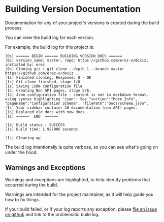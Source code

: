 Building Version Documentation
==============================

Documentation for any of your project's versions is created during the build process. 

You can view the build log for each version.

For example, the build log for this project is:

```
[0s] ====== BEGIN ====== BUILDING VERSION DOCS ======
[0s] version_name: master, repo: https://github.com/erez-o/doxiz, initiated by: erez
[0s] Cloning git : git clone --depth 1 --branch master https://github.com/erez-o/doxiz .
[1s] Finished cloning, Response: 0 - OK
[1s] Git clone finished, stage 1/6
[1s] Saving JSON configuration file
[1s] Creating Non API pages, stage 5/6.
[1s] Json configuration file - content is not in markdown format. using syntax highlighting "json". See "section":"More Info", "pageName":"Configuration Schema", "filePath":"Docs/schema.json".
[1s] Your sidebar contains 10 documentation (non API) pages.
[1s] Replaced old docs with new docs.
[1s] ======  END  ====== 

[1s] Build status : SUCCESS
[1s] Build time: 1.927906 seconds

[1s] Cleaning up
```

The build log intentionally is quite verbose, so you can see what's going on under the hood. 

Warnings and Exceptions
-----------------------

Warnings and exceptions are highlighted, to help identify problems that occurred during the build.

Warnings are intended for the project maintainer, as it will help guide you how to fix things.

If your build failed, or if your log reports any exception, please [file an issue on github](https://github.com/erez-o/doxiz/issues) and link to the problematic build log.